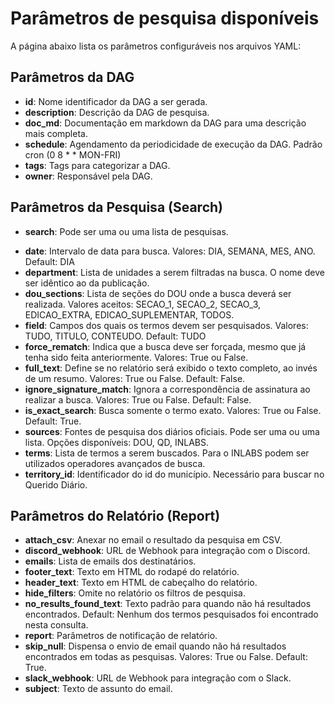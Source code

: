 # Parâmetros de pesquisa disponíveis

A página abaixo lista os parâmetros configuráveis nos arquivos YAML:

## Parâmetros da DAG
* **id**: Nome identificador da DAG a ser gerada.
* **description**: Descrição da DAG de pesquisa.
* **doc_md**: Documentação em markdown da DAG para uma descrição mais completa.
* **schedule**: Agendamento da periodicidade de execução da DAG. Padrão cron (0 8 * * MON-FRI)
* **tags**: Tags para categorizar a DAG.
* **owner**: Responsável pela DAG.

## Parâmetros da Pesquisa (Search)
* **search**: Pode ser uma ou uma lista de pesquisas.
- **date**: Intervalo de data para busca. Valores: DIA, SEMANA, MES, ANO. Default: DIA
- **department**: Lista de unidades a serem filtradas na busca. O nome deve ser idêntico ao da publicação.
- **dou_sections**: Lista de seções do DOU onde a busca deverá ser realizada. Valores aceitos: SECAO_1, SECAO_2, SECAO_3, EDICAO_EXTRA, EDICAO_SUPLEMENTAR, TODOS.
- **field**: Campos dos quais os termos devem ser pesquisados. Valores: TUDO, TITULO, CONTEUDO. Default: TUDO
- **force_rematch**: Indica que a busca deve ser forçada, mesmo que já tenha sido feita anteriormente. Valores: True ou False.
- **full_text**: Define se no relatório será exibido o texto completo, ao invés de um resumo. Valores: True ou False. Default: False.
- **ignore_signature_match**: Ignora a correspondência de assinatura ao realizar a busca. Valores: True ou False. Default: False.
- **is_exact_search**: Busca somente o termo exato. Valores: True ou False. Default: True.
- **sources**: Fontes de pesquisa dos diários oficiais. Pode ser uma ou uma lista. Opções disponíveis: DOU, QD, INLABS.
- **terms**: Lista de termos a serem buscados. Para o INLABS podem ser utilizados operadores avançados de busca.
- **territory_id**: Identificador do id do município. Necessário para buscar no Querido Diário.

## Parâmetros do Relatório (Report)
- **attach_csv**: Anexar no email o resultado da pesquisa em CSV.
- **discord_webhook**: URL de Webhook para integração com o Discord.
- **emails**: Lista de emails dos destinatários.
- **footer_text**: Texto em HTML do rodapé do relatório.
- **header_text**: Texto em HTML de cabeçalho do relatório.
- **hide_filters**: Omite no relatório os filtros de pesquisa.
- **no_results_found_text**: Texto padrão para quando não há resultados encontrados. Default: Nenhum dos termos pesquisados foi encontrado nesta consulta.
- **report**: Parâmetros de notificação de relatório.
- **skip_null**: Dispensa o envio de email quando não há resultados encontrados em todas as pesquisas. Valores: True ou False. Default: True.
- **slack_webhook**: URL de Webhook para integração com o Slack.
- **subject**: Texto de assunto do email.

